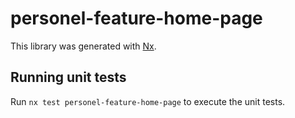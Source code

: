 # personel-feature-home-page

This library was generated with [Nx](https://nx.dev).

## Running unit tests

Run `nx test personel-feature-home-page` to execute the unit tests.
